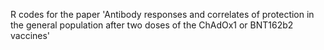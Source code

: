 R codes for the paper 'Antibody responses and correlates of protection in the general population after two doses of the ChAdOx1 or BNT162b2 vaccines'
